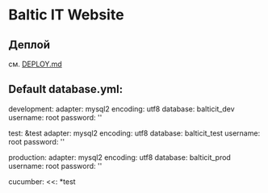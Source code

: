 # Baltic IT Website

## Деплой
см. [DEPLOY.md](DEPLOY.md)

## Default database.yml:
development:
  adapter: mysql2
  encoding: utf8
  database: balticit_dev
  username: root
  password: ''

test: &test
  adapter: mysql2
  encoding: utf8
  database: balticit_test
  username: root
  password: ''

production:
  adapter: mysql2
  encoding: utf8
  database: balticit_prod
  username: root
  password: ''

cucumber:
  <<: *test
